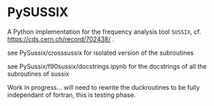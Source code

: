# PySUSSIX

A Python implementation for the frequency analysis tool `SUSSIX`, cf. https://cds.cern.ch/record/702438/ .


see PySussix/crosssussix for isolated version of the subroutines

see PySussix/f90sussix/docstrings.ipynb for the docstrings of all the subroutines of sussix


Work in progress... will need to rewrite the duckroutines to be fully independant of fortran, this is testing phase.
